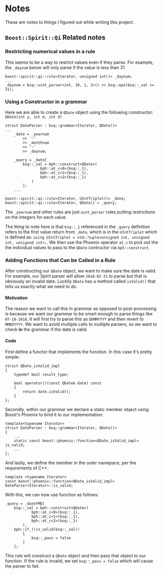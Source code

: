 # Notes

These are notes to things I figured out while writing this project.

## `Boost::Spirit::Qi` Related notes

### Restricting numerical values in a rule

This seems to be a way to restrict values even if they parse. For example, the `_daynum` below will only parse if the value is less than 31

    boost::spirit::qi::rule<Iterator, unsigned int()> _daynum;
    ...
    _daynum = bsq::uint_parser<int, 10, 1, 2>() >> bsq::eps(bsq::_val <= 31);

### Using a Constructor in a grammar

Here we are able to create a `QDate` object using the following constructor: `QDate(int y, int m, int d)`

    struct DateParser : bsq::grammar<Iterator, QDate()>
    ...
        _date = _yearnum
            >> '-'
            >> _monthnum
            >> '-'
            >> _daynum;

        _query = _date[
            bsq::_val = bph::construct<QDate>(
                    bph::at_c<0>(bsq::_1), 
                    bph::at_c<1>(bsq::_1), 
                    bph::at_c<2>(bsq::_1)
                )
            ];
        ...

    boost::spirit::qi::rule<Iterator, UIntTriplet()> _date;
    boost::spirit::qi::rule<Iterator, QDate() > _query;

The `_yearnum` and other rules are just `uint_parser` rules putting restrictions on the integers for each value. 

The thing to note here is that `bsq::_1` referenced in the `_query` definition refers to the first value return from `_date`, which is in the `UIntTriplet` which is defined as: `using UIntTriplet = std::tuple<unsigned int, unsigned int, unsigned int>;`. We then use the Phoenix operator `at_c` to pick out the the individual values to pass to the `QDate` contructor via `bph::construct`.

### Adding Functions that Can be Called in a Rule

After constructing our `QDate` object, we want to make sure the date is valid. For example, our Spirit parser will allow `2018-02-31` to parse but that is obviously an invalid date. Luckily `QDate` has a method called `isValid()` that tells us exactly what we need to do.

#### Motivation
The reason we want to call this in grammar as opposed to post-processing is because we want our grammar to be smart enough to parse things like `07-18-2018`. It will first try to parse this as `DDMMYYYY` and then revert to `MMDDYYYY`. We want to avoid multiple calls to multiple parsers, so we want to check **in** the grammar if the date is valid.

#### Code
First define a functor that implements the function. In this case it's pretty simple:

    struct QDate_isValid_impl
    {
        typedef bool result_type;

        bool operator()(const QDate& date) const
        {
            return date.isValid();
        }
    };

Secondly, within our grammar we declare a static member object using Boost's Phoenix to bind it to our implementation:

    template<typename Iterator>
    struct DateParser : bsq::grammar<Iterator, QDate()>
    {
        ...
        static const boost::phoenix::function<QDate_isValid_impl> is_valid;
        ...
    };

And lastly, we define the member in the outer namepace, per the requirements of C++.

    template <typename Iterator>
    const boost::phoenix::function<QDate_isValid_impl> DateParser<Iterator>::is_valid;

With this, we can now use function as follows:

    _query = _dateYMD[
        bsq::_val = bph::construct<QDate>(
                bph::at_c<0>(bsq::_1), 
                bph::at_c<1>(bsq::_1), 
                bph::at_c<2>(bsq::_1)
            ),
        bph::if_(!is_valid(bsq::_val))
            [
                bsq::_pass = false
            ]
        ];

This rule will construct a `QDate` object and then pass that object to our function. If the rule is invalid, we set `bsq::_pass = false` which will cause the parser to fail.